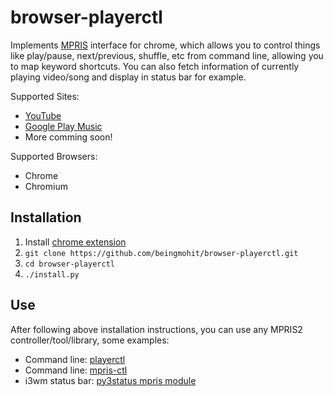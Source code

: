 # browser-playerctl
Implements [MPRIS](https://specifications.freedesktop.org/mpris-spec/latest/) interface for chrome, which allows you to control things like play/pause, next/previous, shuffle, etc from command line, allowing you to map keyword shortcuts. You can also fetch information of currently playing video/song and display in status bar for example. 

Supported Sites:
* [YouTube](https://youtube.com)
* [Google Play Music](https://play.google.com)
* More comming soon!

Supported Browsers:
* Chrome
* Chromium

## Installation 
1. Install [chrome extension](https://chrome.google.com/webstore/detail/browser-playerctl/ojjjidifjmbbckdjfiagdfdepbcmnicg)
2. `git clone https://github.com/beingmohit/browser-playerctl.git`
3. `cd browser-playerctl`
4. `./install.py`

## Use
After following above installation instructions, you can use any MPRIS2 controller/tool/library, some examples:
* Command line: [playerctl](https://github.com/acrisci/playerctl)
* Command line: [mpris-ctl](https://github.com/mariusor/mpris-ctl)
* i3wm status bar: [py3status mpris module](https://github.com/ultrabug/py3status) 
